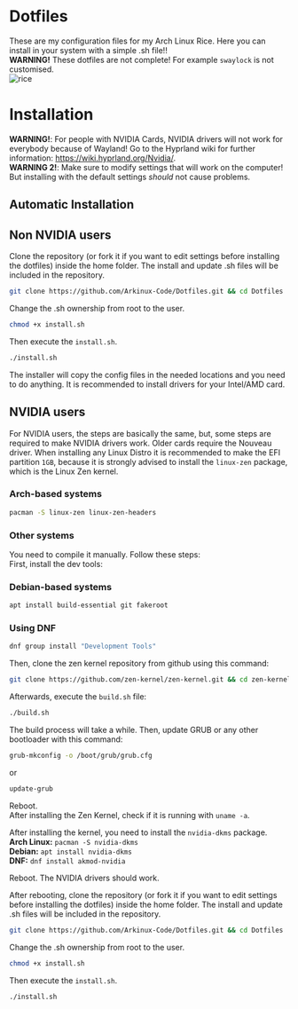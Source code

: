 # Dotfiles
These are my configuration files for my Arch Linux Rice. Here you can install in your system with a simple .sh file!! <br>**WARNING!** These dotfiles are not complete! For example ``swaylock`` is not customised.<br>![rice](https://github.com/Arkinux-Code/Dotfiles/assets/72414293/4e6990cd-4560-4236-b705-be6f1f15db52)

# Installation

**WARNING!**: For people with NVIDIA Cards, NVIDIA drivers will not work for everybody because of Wayland! Go to the Hyprland wiki for further information: https://wiki.hyprland.org/Nvidia/. <br>
**WARNING 2!**: Make sure to modify settings that will work on the computer! But installing with the default settings *should* not cause problems.

## Automatic Installation

## Non NVIDIA users
Clone the repository (or fork it if you want to edit settings before installing the dotfiles) inside the home folder. The install and update .sh files will be included in the repository.
```bash
git clone https://github.com/Arkinux-Code/Dotfiles.git && cd Dotfiles
```
Change the .sh ownership from root to the user.
```bash
chmod +x install.sh
```
Then execute the ``install.sh``.
```bash
./install.sh
```
The installer will copy the config files in the needed locations and you need to do anything. It is recommended to install drivers for your Intel/AMD card.

## NVIDIA users
For NVIDIA users, the steps are basically the same, but, some steps are required to make NVIDIA drivers work. Older cards require the Nouveau driver.
When installing any Linux Distro it is recommended to make the EFI partition ``1GB``, because it is strongly advised to install the ``linux-zen`` package, which is the Linux Zen kernel.
### Arch-based systems
```bash
pacman -S linux-zen linux-zen-headers
```
### Other systems
You need to compile it manually. Follow these steps: <br>
First, install the dev tools:
### Debian-based systems
```bash
apt install build-essential git fakeroot
```
### Using DNF
```bash
dnf group install "Development Tools"
```
Then, clone the zen kernel repository from github using this command:
```bash
git clone https://github.com/zen-kernel/zen-kernel.git && cd zen-kernel
```
Afterwards, execute the ``build.sh`` file:
```bash
./build.sh
```
The build process will take a while. Then, update GRUB or any other bootloader with this command:
```bash
grub-mkconfig -o /boot/grub/grub.cfg
```
or
```bash
update-grub
```
Reboot. <br>
After installing the Zen Kernel, check if it is running with ``uname -a``.

After installing the kernel, you need to install the ``nvidia-dkms`` package. <br>
**Arch Linux:** ``pacman -S nvidia-dkms`` <br>
**Debian:** ``apt install nvidia-dkms`` <br>
**DNF:** `dnf install akmod-nvidia` <br>

Reboot. The NVIDIA drivers should work. <br>

After rebooting, clone the repository (or fork it if you want to edit settings before installing the dotfiles) inside the home folder. The install and update .sh files will be included in the repository.
```bash
git clone https://github.com/Arkinux-Code/Dotfiles.git && cd Dotfiles
```
Change the .sh ownership from root to the user.
```bash
chmod +x install.sh
```
Then execute the ``install.sh``.
```bash
./install.sh
```
